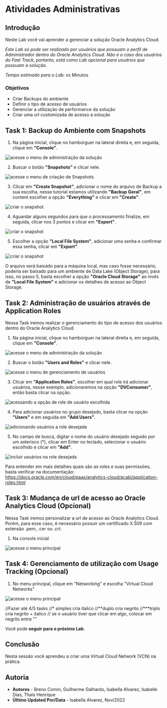 # Atividades Administrativas

## Introdução

Neste Lab você vai aprender a gerenciar a solução Oracle Analytics Cloud.

*Este Lab só pode ser realizado por usuários que possuam o perfil de Administrador dentro do Oracle Analytics Cloud. Não é o caso dos usuários do Fast Track, portanto, está como Lab opcional para usuários que possuam a solução.*

*Tempo estimado para o Lab:* xx Minutos

### Objetivos

* Criar Backups do ambiente
* Definir o tipo de acesso de usuários
* Gerenciar a utilização de performance da solução
* Criar uma url customizada de acesso a solução

## Task 1: Backup do Ambiente com Snapshots

1.	Na página inicial, clique no hambúrguer na lateral direita e, em seguida, clique em **"Console"**.

![acesse o menu de administração da solução](./images/1-Acesso_Snapshot.png)

2.	Buscar o botão **"Snapshots"** e clicar nele.

![acesse o menu de criação de Snapshots](./images/2-Botao_Snapshot.png)

3.  Clicar em **"Create Snapshot"**, adicionar o nome do arquivo de Backup a sua escolha, nesse tutorial estamos utilizando **"Backup Geral"**, em content escolher a opção **"Everything"** e clicar em **"Create"**.

![criar o snapshot](./images/3-Criação_Snapshot.png)

4.  Aguardar alguns segundos para que o processamento finalize, em seguida, clicar nos 3 pontos e clicar em **"Export"**.

![criar o snapshot](./images/4-Menu_Export_Snapshot.png)

5.  Escolher a opção **"Local File System"**, adicionar uma senha e confirmar essa senha, clicar em **"Export"**.

![criar o snapshot](./images/5-Salvar_Snapshot.png)

O arquivo será baixado para a máquina local, mas caso fosse necessário, poderia ser baixado para um ambiente de Data Lake (Object Storage), para isso, no passo 5, basta escolher a opção **"Oracle Cloud Storage"** ao invés de **"Local File System"** e adicionar os detalhes de acesso ao Object Storage.

## Task 2: Administração de usuários através de Application Roles

Nessa Task iremos realizar o gerenciamento do tipo de acesso dos usuários dentro do Oracle Analytics Cloud.

1.	Na página inicial, clique no hambúrguer na lateral direita e, em seguida, clique em **"Console"**.

![acesse o menu de administração da solução](./images/6-Acesso_Console_Admin.png)

2.	Buscar o botão **"Users and Roles"** e clicar nele.

![acesse o menu de gerenciamento de usuários](./images/7-Acesso_UsersRoles.png)

3.  Clicar em **"Application Roles"**, escolher em qual role irá adicionar usuários, nesse exemplo, adicionaremos na opção **"DVConsumer"**, então basta clicar na opção.

![acessando a opção de role de usuário escolhida](./images/8-Escolha_Role.png)

4.  Para adicionar usuários no grupo desejado, basta clicar na opção **"Users"** e em seguida em **"Add Users"**.

![adicionando usuários a role desejada](./images/9-Adicionar_Usuario.png)

5.  No campo de busca, digitar o nome do usuário desejado seguido por um asterisco (*), clicar em Enter no teclado, selecionar o usuário escolhido e clicar em **"Add"**.

![incluir usuários na role desejada](./images/10-Selecionar_Usuario.png)

Para entender em mais detalhes quais são as roles e suas permissões, basta verificar na documentação: https://docs.oracle.com/en/cloud/paas/analytics-cloud/acabi/application-roles.html

## Task 3: Mudança de url de acesso ao Oracle Analytics Cloud (Opcional)

Nessa Task iremos personalizar a url de acesso ao Oracle Analytics Cloud. Porém, para esse caso, é necessário possuir um certificado X.509 com extensão .pem, .cer ou .crt.

1.	Na console inicial

![acesse o menu principal](./images/vcn-access-1.png)

## Task 4: Gerenciamento de utilização com Usage Tracking (Opcional)

1.	No menu principal, clique em "Networking" e escolha "Virtual Cloud Networks"

![acesse o menu principal](./images/vcn-access-1.png)

//Fazer até 4/5 tasks
//* simples cria italico
//**duplo cria negrito
//***triplo cria negrito + italico
// se o usuário tiver que clicar em algo, colocar em negrito entre ""

Você pode **seguir para o próximo Lab**.

## Conclusão

Nesta sessão você aprendeu a criar uma Virtual Cloud Network (VCN) na prática.

## Autoria

- **Autores** - Breno Comin, Guilherme Galhardo, Isabella Alvarez, Isabelle Dias, Thais Henrique
- **Último Updated Por/Data** - Isabella Alvarez, Nov/2022